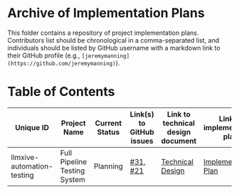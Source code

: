 # Archive of Implementation Plans

This folder contains a repository of project implementation plans.  Contributors list should be chronological in a comma-separated list, and individuals should be listed by GitHub username with a markdown link to their GitHub profile (e.g., `[jeremymanning](https://github.com/jeremymanning)`).

# Table of Contents

| Unique ID | Project Name | Current Status | Link(s) to GitHub issues | Link to technical design document | Link to implementation plan | Contributor(s) |
|-----------|--------------|----------------|--------------------------|-----------------------------------|-----------------------------|----------------|
| llmxive-automation-testing | Full Pipeline Testing System | Planning | [#31](https://github.com/ContextLab/llmXive/issues/31), [#21](https://github.com/ContextLab/llmXive/issues/21) | [Technical Design](../technical_design_documents/llmXive_automation/design.md) | [Implementation Plan](llmxive-automation-testing/plan.md) | [claude-code](https://github.com/anthropics/claude-code) |

